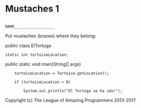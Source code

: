 #            Mustaches 1        
                                                                NAME__________________

Put mustaches (braces) where they belong:


public class ElTortuga 

    static int tortoiseLocation;

public static void main(String[] args) 

        tortoiseLocation = Tortoise.getLocation();
        
        if (tortoiseLocation < 0) 

            System.out.println("El Tortuga se ha ido!");
        
    



Copyright (c) The League of Amazing Programmers 2013-2017
